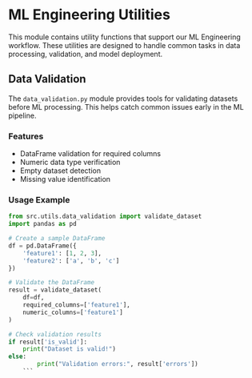 # ML Engineering Utilities

This module contains utility functions that support our ML Engineering workflow. These utilities are designed to handle common tasks in data processing, validation, and model deployment.

## Data Validation

The `data_validation.py` module provides tools for validating datasets before ML processing. This helps catch common issues early in the ML pipeline.

### Features

- DataFrame validation for required columns
- Numeric data type verification
- Empty dataset detection
- Missing value identification

### Usage Example

```python
from src.utils.data_validation import validate_dataset
import pandas as pd

# Create a sample DataFrame
df = pd.DataFrame({
    'feature1': [1, 2, 3],
    'feature2': ['a', 'b', 'c']
})

# Validate the DataFrame
result = validate_dataset(
    df=df,
    required_columns=['feature1'],
    numeric_columns=['feature1']
)

# Check validation results
if result['is_valid']:
    print("Dataset is valid!")
else:
        print("Validation errors:", result['errors'])
    ```